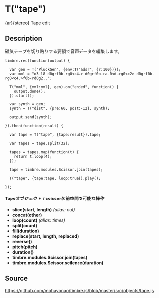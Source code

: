 T("tape")
=========
{ar}{stereo} Tape edit

## Description ##

磁気テープを切り貼りする要領で音声データを編集します。

```timbre
timbre.rec(function(output) {
  
  var gen = T("PluckGen", {env:T("adsr", {r:100})});
  var mml = "o3 l8 d0grf0b-rg0<c4.> d0grf0b-ra-0<d->g0<c2> d0grf0b-rg0<c4.>f0b-rd0g2..";
  
  T("mml", {mml:mml}, gen).on("ended", function() {
    output.done();
  }).start();
  
  var synth = gen;
  synth = T("dist", {pre:60, post:-12}, synth);
  
  output.send(synth);
  
}).then(function(result) {
  
  var tape = T("tape", {tape:result}).tape;
  
  var tapes = tape.split(32);
  
  tapes = tapes.map(function(t) {
    return t.loop(4);
  });
  
  tape = timbre.modules.Scissor.join(tapes);
  
  T("tape", {tape:tape, loop:true}).play();
  
});
```

#### Tapeオブジェクト / scissor名前空間で可能な操作 ####

- **slice(start, length)** *(alias: cut)*
- **concat(other)**
- **loop(count)**  *(alias: times)*
- **split(count)**
- **fill(duration)**
- **replace(start, length, replaced)**
- **reverse()**
- **pitch(pitch)**
- **duration()**
- **timbre.modules.Scissor.join(tapes)**
- **timbre.modules.Scissor.scilence(duration)**

## Source ##
https://github.com/mohayonao/timbre.js/blob/master/src/objects/tape.js
